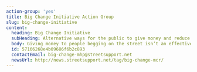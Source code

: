 ```yaml
---
action-group: 'yes'
title: Big Change Initiative Action Group
slug: big-change-initiative
content:
  heading: Big Change Initiative
  subHeading: Alternative ways for the public to give money and reduce street begging
  body: Giving money to people begging on the street isn’t an effective way to help individuals move away from sleeping rough, or address the complicated range of reasons which made them homeless. This action group is looking at alternative ways of giving via the Big Change fund, and will also raise public awareness on how to help including volunteering.
  id: 57166268e4b09686f6b2c893
  contactEmail: big-change-mhp@streetsupport.net
  newsUrl: http://news.streetsupport.net/tag/big-change-mcr/
---
```


